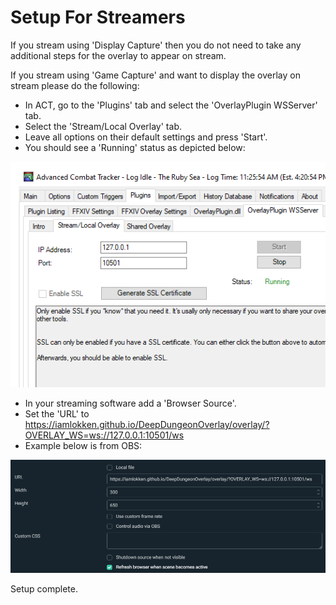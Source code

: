 # Setup For Streamers

If you stream using 'Display Capture' then you do not need to take any additional steps for the overlay to appear on stream.

If you stream using 'Game Capture' and want to display the overlay on stream please do the following:
* In ACT, go to the 'Plugins' tab and select the 'OverlayPlugin WSServer' tab.
* Select the 'Stream/Local Overlay' tab.
* Leave all options on their default settings and press 'Start'.
* You should see a 'Running' status as depicted below:
 
![Streamer1](StreamerSetup01.png?raw=true)
* In your streaming software add a 'Browser Source'.
* Set the 'URL' to https://iamlokken.github.io/DeepDungeonOverlay/overlay/?OVERLAY_WS=ws://127.0.0.1:10501/ws
* Example below is from OBS:

![Streamer1](StreamerSetup02.png?raw=true)

Setup complete.
